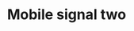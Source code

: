 ---
title: Mobile signal two
tags: ["mobile", "signal", "two", "cellular", "network", "connection", "strength"]
icon: mobile-signal-two
svg: '<svg xmlns="http://www.w3.org/2000/svg" width="24" height="24" fill="none" viewBox="0 0 24 24" stroke-width="1.5" stroke-linecap="round" stroke-linejoin="round" stroke="currentColor"><path d="M3 21v-1m4.5 1v-5"/></svg>'
---